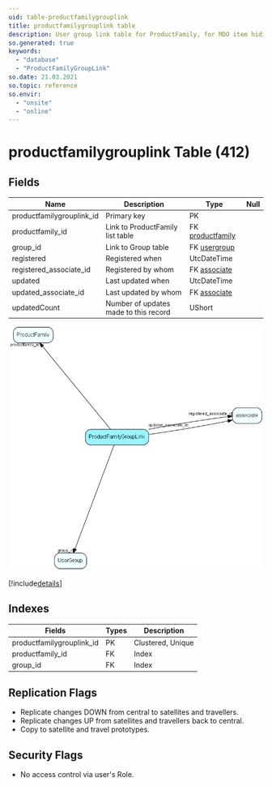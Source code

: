 ```yaml
---
uid: table-productfamilygrouplink
title: productfamilygrouplink table
description: User group link table for ProductFamily, for MDO item hiding
so.generated: true
keywords:
  - "database"
  - "ProductFamilyGroupLink"
so.date: 21.03.2021
so.topic: reference
so.envir:
  - "onsite"
  - "online"
---
```


# productfamilygrouplink Table (412)

## Fields

| Name | Description | Type | Null |
|------|-------------|------|:----:|
|productfamilygrouplink\_id|Primary key|PK| |
|productfamily\_id|Link to ProductFamily list table|FK [productfamily](productfamily.md)| |
|group\_id|Link to Group table|FK [usergroup](usergroup.md)| |
|registered|Registered when|UtcDateTime| |
|registered\_associate\_id|Registered by whom|FK [associate](associate.md)| |
|updated|Last updated when|UtcDateTime| |
|updated\_associate\_id|Last updated by whom|FK [associate](associate.md)| |
|updatedCount|Number of updates made to this record|UShort| |


![ProductFamilyGroupLink table relationship diagram](./media/ProductFamilyGroupLink.png)

[!include[details](./includes/ProductFamilyGroupLink.md)]

## Indexes

| Fields | Types | Description |
|--------|-------|-------------|
|productfamilygrouplink\_id |PK |Clustered, Unique |
|productfamily\_id |FK |Index |
|group\_id |FK |Index |

## Replication Flags

* Replicate changes DOWN from central to satellites and travellers.
* Replicate changes UP from satellites and travellers back to central.
* Copy to satellite and travel prototypes.

## Security Flags

* No access control via user's Role.

